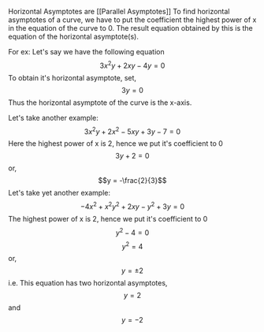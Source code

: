 Horizontal Asymptotes are [[Parallel Asymptotes]]
To find horizontal asymptotes of a curve, we have to put the coefficient the highest power of x in the equation of the curve to 0. The result equation obtained by this is the equation of the horizontal asymptote(s).

For ex: Let's say we have the following equation
$$3x^2y +2xy - 4y = 0$$
To obtain it's horizontal asymptote, set, $$3y = 0$$
Thus the horizontal asymptote of the curve is the x-axis.

Let's take another example: $$3x^2y + 2x^2 - 5xy + 3y - 7 = 0$$
Here the highest power of x is 2, hence we put it's coefficient to 0
$$3y + 2 = 0$$
or, $$y = -\frac{2}{3}$$
Let's take yet another example: $$-4x^2 + x^2y^2 + 2xy - y^2 + 3y = 0$$
The highest power of x is 2, hence we put it's coefficient to 0
$$y^2 - 4 = 0$$
$$y^2 = 4$$
or, $$y = \pm 2 $$
i.e. This equation has two horizontal asymptotes, $$y = 2$$ and $$y = -2$$